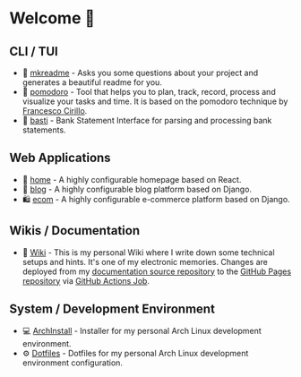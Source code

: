 # Welcome 👋

## CLI / TUI
- :page_facing_up: [mkreadme](https://github.com/ityreh/mkreadme) - Asks you some questions about your project and generates a beautiful readme for you.
- :tomato: [pomodoro](https://github.com/ityreh/pomodoro) - Tool that helps you to plan, track, record, process and visualize your tasks and time. It is based on the pomodoro technique by [Francesco Cirillo](https://francescocirillo.com/).
- :scroll: [basti](https://github.com/ityreh/basti) - Bank Statement Interface for parsing and processing bank statements.

## Web Applications
- :house_with_garden: [home](https://github.com/ityreh/home) - A highly configurable homepage based on React.
- :memo: [blog](https://github.com/ityreh/blog) - A highly configurable blog platform based on Django.
- :shopping: [ecom](https://github.com/ityreh/ecom) - A highly configurable e-commerce platform based on Django.

## Wikis / Documentation

- :blue_book: [Wiki](https://ityreh.github.io/) - This is my personal Wiki where I write down some technical setups and hints. It's one of my electronic memories. Changes are deployed from my [documentation source repository](https://github.com/ityreh/mkdocs) to the [GitHub Pages repository](https://github.com/ityreh/ityreh.github.io) via [GitHub Actions Job](https://github.com/ityreh/mkdocs/blob/main/.github/workflows/make.yml).

## System / Development Environment

- :computer: [ArchInstall](https://github.com/ityreh/arch-install) - Installer for my personal Arch Linux development environment.
- :gear: [Dotfiles](https://github.com/ityreh/.dotfiles) - Dotfiles for my personal Arch Linux development environment configuration.
